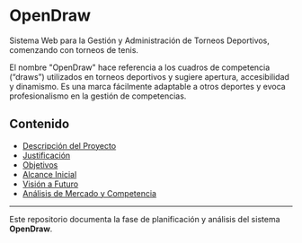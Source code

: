 # OpenDraw

Sistema Web para la Gestión y Administración de Torneos Deportivos, comenzando con torneos de tenis.

El nombre "OpenDraw" hace referencia a los cuadros de competencia (“draws”) utilizados en torneos deportivos y sugiere apertura, accesibilidad y dinamismo. Es una marca fácilmente adaptable a otros deportes y evoca profesionalismo en la gestión de competencias.

## Contenido

- [Descripción del Proyecto](docs/descripcion.md)
- [Justificación](docs/justificacion.md)
- [Objetivos](docs/objetivos.md)
- [Alcance Inicial](docs/alcance-inicial.md)
- [Visión a Futuro](docs/vision-futuro.md)
- [Análisis de Mercado y Competencia](docs/analisis-mercado.md)

---

Este repositorio documenta la fase de planificación y análisis del sistema **OpenDraw**.
